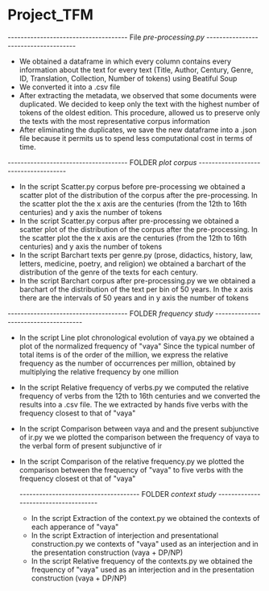 # Project_TFM

------------------------------------- File *pre-processing.py* -------------------------------------

- We obtained a dataframe in which every column contains every information about the text for every text (Title, Author, Century, Genre, ID, Translation, Collection, Number of tokens) using Beatiful Soup
- We converted it into a .csv file
- After extracting the metadata, we observed that some documents were duplicated. We decided to keep only the text with the highest number of tokens of the oldest edition. This procedure, allowed us to preserve only the texts with the most representative corpus information
- After eliminating the duplicates, we save the new dataframe into a .json file because it permits us to spend less computational cost in terms of time. 

------------------------------------- FOLDER *plot corpus* -------------------------------------

- In the script Scatter.py corpus before pre-processing we obtained a scatter plot of the distribution of the corpus after the pre-processing. In the scatter plot the the x axis are the centuries (from the 12th to 16th centuries) and y axis the number of tokens
- In the script Scatter.py corpus after pre-processing we obtained a scatter plot of the distribution of the corpus after the pre-processing. In the scatter plot the the x axis are the centuries (from the 12th to 16th centuries) and y axis the number of tokens
- In the script Barchart texts per genre.py (prose, didactics, history, law, letters, medicine, poetry, and religion) 
we obtained a barchart of the distribution of the genre of the texts for each century.
- In the script Barchart corpus after pre-processing.py we we obtained a barchart of the distribution of the text per bin of 50 years. In the x axis there are the intervals of 50 years and in y axis the number of tokens

------------------------------------- FOLDER *frequency study* -------------------------------------

- In the script Line plot chronological evolution of vaya.py we obtained a plot of the normalized frequency of "vaya" Since the typical number of total items is of the order of the million, we express the relative frequency as the number of occurrences per million, obtained by multiplying the relative frequency by one million
- In the script Relative frequency of verbs.py we computed the relative frequency of verbs from the 12th to 16th centuries and we converted the results into a .csv file. The we extracted by hands five verbs with the frequency closest to that of "vaya"
- In the script Comparison between vaya and and the present subjunctive of ir.py we we plotted the comparison between the frequency of vaya to the verbal form of present subjunctive of ir
- In the script Comparison of the relative frequency.py we plotted the comparison between the frequency of "vaya" to five verbs with the frequency closest ot that of "vaya"

  ------------------------------------- FOLDER *context study* -------------------------------------

  - In the script Extraction of the context.py we obtained the contexts of each apperance of "vaya"
  - In the script Extraction of interjection and presentational construction.py we contexts of "vaya" used as an interjection and in the presentation construction (vaya + DP/NP)
  - In the script Relative frequency of the contexts.py we obtained the frequency of "vaya" used as an interjection and in the presentation construction (vaya + DP/NP)

  




